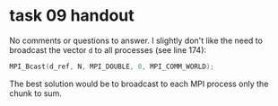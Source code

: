 # task 09 handout

No comments or questions to answer.
I slightly don't like the need to broadcast the vector `d` to all processes (see line 174):
```C
MPI_Bcast(d_ref, N, MPI_DOUBLE, 0, MPI_COMM_WORLD);
```
The best solution would be to broadcast to each MPI process only the chunk to sum.
